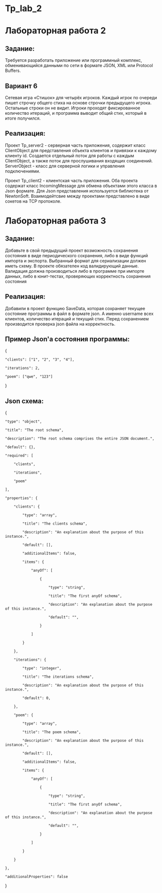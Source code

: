 # Tp_lab_2
# Лабораторная работа 2 
## Задание: 
Требуется разработать приложение или программный комплекс,
обменивающийся данными по сети в формате JSON, XML или
Protocol Buffers.
## Вариант 6
Сетевая игра «Стишок» для четырёх игроков. Каждый игрок по очереди пишет строчку общего стиха на основе строчки предыдущего игрока. Остальные строки он не видит. Игроки
проходят фиксированное количество итераций, и программа выводит общий стих, который в итоге получился.
## Реализация:
Проект Tp_server2 - серверная часть приложения, содержит класс ClientObject для представления объекта клиентов и привязки к каждому клиенту id. Создается отдельный поток для работы с каждым ClientObject, а также поток для прослушивания входящих соединений.
ServerObject - класс для серверной логики и управления подключениями.

Проект Tp_client2 - клиентская часть приложения.
Оба проекта содержат класс IncomingMessage для обмена объектами этого класса в Json формате. Для Json представления используется библиотека от NewtonSoft.
Взаимодейтсвие между проектами представлено в виде сокетов на TCP протоколе.
# Лабораторная работа 3
## Задание:
Добавьте в свой предыдущий проект возможность сохранения
состояния в виде периодического сохранения, либо в виде функций
импорта и экспорта. Выбранный формат для сериализации должен
иметь схему. В проекте обязателен код валидирующий данные.
Валидация должна производиться либо в программе при импорте
данных, либо в юнит-тестах, проверяющих корректность
сохранения состояния
## Реализация: 
Добавили в проект функцию SaveData, которая сохраняет текущее состояние программы в файл в формате json. А именно username всех клиентов, количество итераций и текущий стих. Перед сохранением производится проверка json файла на корректность.
## Пример Json'a состояния программы:
{

    "clients": ["1", "2", "3", "4"],
    
    "iterations": 2,
    
    "poem": ["qwe", "123"]
}
## Json схема:
{

    "type": "object",
    
    "title": "The root schema",
    
    "description": "The root schema comprises the entire JSON document.",
    
    "default": {},
    
    "required": [
    
        "clients",
        
        "iterations",
        
        "poem"
        
    ],
    
    "properties": {
    
        "clients": {
        
            "type": "array",
            
            "title": "The clients schema",
            
            "description": "An explanation about the purpose of this instance.",
            
            "default": [],
            
            "additionalItems": false,
            
            "items": {
            
                "anyOf": [
                
                    {
                    
                        "type": "string",
                        
                        "title": "The first anyOf schema",
                        
                        "description": "An explanation about the purpose of this instance.",
                        
                        "default": "",
                        
                    }
                    
                ]
                
            }
            
        },
        
        "iterations": {
        
            "type": "integer",
            
            "title": "The iterations schema",
            
            "description": "An explanation about the purpose of this instance.",
            
            "default": 0,
            
        },
        
        "poem": {
        
            "type": "array",
            
            "title": "The poem schema",
            
            "description": "An explanation about the purpose of this instance.",
            
            "default": [],
            
            "additionalItems": false,
            
            "items": {
            
                "anyOf": [
                
                    {
                    
                        "type": "string",
                        
                        "title": "The first anyOf schema",
                        
                        "description": "An explanation about the purpose of this instance.",
                        
                        "default": "",
                        
                    }
                    
                ]
                
            }
            
        }
        
    },
    
    "additionalProperties": false
    
}

